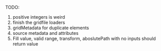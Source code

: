 TODO:

1. positive integers is weird
2. finish the gridfile loaders
3. gridMetadata for duplicate elements
4. source metadata and attributes
5. Fill value, valid range, transform, aboslutePath with no inputs should return value